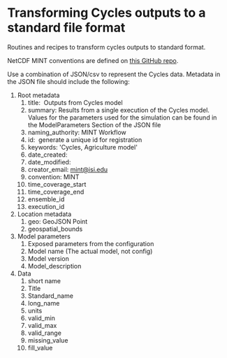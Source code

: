 # Transforming Cycles outputs to a standard file format

Routines and recipes to transform cycles outputs to standard format.

NetCDF MINT conventions are defined on [this GitHub repo](https://github.com/mintproject/MINT-NetCDF-Convention).

Use a combination of JSON/csv to represent the Cycles data. Metadata in the JSON file should include the following: 

1. Root metadata
	1. title:  Outputs from Cycles model
	2. summary: Results from a single execution of the Cycles model. Values for the parameters used for the simulation can be found in the ModelParameters Section of the JSON file
	3. naming_authority: MINT Workflow
	4. id:  generate a unique id for registration
	5. keywords: 'Cycles, Agriculture model'
	6. date_created:
	7. date_modified:
	8. creator_email: mint@isi.edu
	9. convention: MINT
	10. time_coverage_start
	11. time_coverage_end
	12. ensemble_id
	13. execution_id
2. Location metadata
	1. geo: GeoJSON Point
	2. geospatial_bounds
3. Model parameters
	1. Exposed parameters from the configuration
	2. Model name (The actual model, not config)
	3. Model version
	4. Model_description
4. Data
	1. short name
	2. Title
	3. Standard_name
	4. long_name
	5. units
	6. valid_min
	7. valid_max
	8. valid_range
	9. missing_value
	10. fill_value
